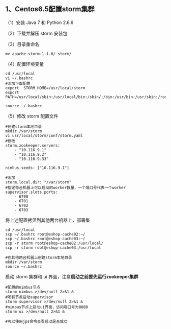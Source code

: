 ## 1、Centos6.5配置storm集群

（1）安装 Java 7 和 Python 2.6.6

（2）下载并解压 storm 安装包

（3）目录重命名  

`mv apache-storm-1.1.0/ storm/`

（4）配置环境变量

```shell
cd /usr/local
vi ~/.bashrc
#添加下面配置
export  STORM_HOME=/usr/local/storm
export PATH=/usr/local/sbin:/usr/local/bin:/sbin/:/bin:/usr/bin:/usr/sbin:/root/bin:$ZOOKEEPER_HONE/bin:$SCALA_HOME/bin:$STORM_HOME/bin:$PATH

source ~/.bashrc
```

（5）修改 storm 配置文件

```shell
#创建storm本地目录
mkdir /var/storm 
vi usr/local/storm/conf/storm.yaml
#修改
storm.zookeeper.servers:
    - "10.116.9.1"
    - "10.116.9.2"
    - "10.116.9.33"

nimbus.seeds: ["10.116.9.1"]

#添加
storm.local.dir: "/var/storm"
#指定每台机器上可以启动的worker数量，一个端口号代表一个worker
supervisor.slots.ports:
    - 6700
    - 6701
    - 6702
    - 6703
```

将上述配置拷贝到其他两台机器上，部署集

```shell
cd /usr/local
scp ~/.bashrc root@eshop-cache02:~/
scp ~/.bashrc root@eshop-cache03:~/
scp -r storm root@eshop-cache02:/usr/local/
scp -r storm root@eshop-cache03:/usr/local

#在其他两台机器上创建storm本地目录
mkdir /var/storm
source ~/.bashrc
```

启动 storm 集群和 ui 界面，注意**启动之前要先运行zookeeper集群**

```shell
#配置的nimbus节点
storm nimbus >/dev/null 2>&1 &
#所有节点启动supervisor
storm supervisor >/dev/null 2>&1 &
#nimbus节点上启动ui界面，访问端口号为8080
storm ui >/dev/null 2>&1 &

#可以使用jps命令查看启动是否成功

```



